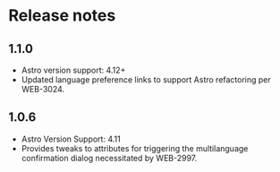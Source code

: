 # Release notes

## 1.1.0
* Astro version support: 4.12+
* Updated language preference links to support Astro refactoring per WEB-3024.

## 1.0.6
* Astro Version Support: 4.11
* Provides tweaks to attributes for triggering the multilanguage confirmation dialog necessitated by WEB-2997.
